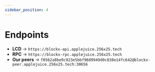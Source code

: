 ```yaml
---
sidebar_position: 4
---
```


# Endpoints

- **LCD** → `https://blockx-api.applejuice.256x25.tech`
- **RPC** → `https://blockx-rpc.applejuice.256x25.tech`
- **Our peers** → `f8562a8be9c923e5bbf9689949d0c838e14fc642@blockx-peer.applejuice.256x25.tech:30656`